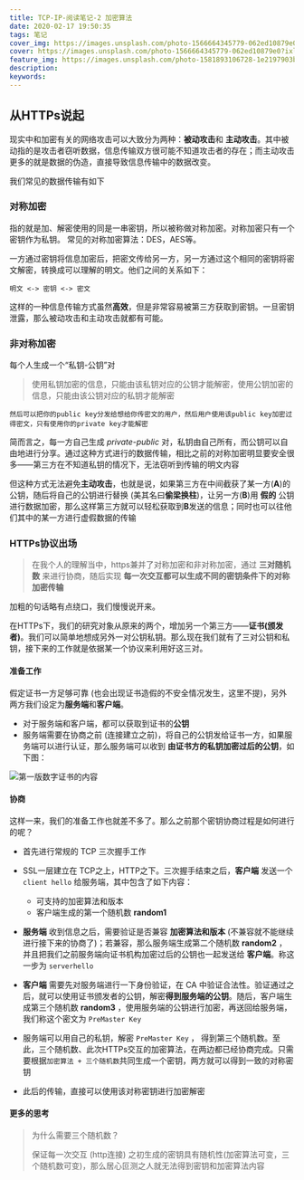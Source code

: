 ```yaml
---
title: TCP-IP-阅读笔记-2 加密算法
date: 2020-02-17 19:50:35
tags: 笔记
cover_img: https://images.unsplash.com/photo-1566664345779-062ed10879e0?ixlib=rb-1.2.1&ixid=eyJhcHBfaWQiOjEyMDd9&auto=format&fit=crop&w=1267&q=80
cover: https://images.unsplash.com/photo-1566664345779-062ed10879e0?ixlib=rb-1.2.1&ixid=eyJhcHBfaWQiOjEyMDd9&auto=format&fit=crop&w=1267&q=80
feature_img: https://images.unsplash.com/photo-1581893106728-1e2197903b0a?ixlib=rb-1.2.1&ixid=eyJhcHBfaWQiOjEyMDd9&auto=format&fit=crop&w=1350&q=80
description:
keywords:
---
```


## 从HTTPs说起

现实中和加密有关的网络攻击可以大致分为两种：**被动攻击**和 **主动攻击**。其中被动指的是攻击者窃听数据，信息传输双方很可能不知道攻击者的存在；而主动攻击更多的就是数据的伪造，直接导致信息传输中的数据改变。

我们常见的数据传输有如下

### 对称加密

指的就是加、解密使用的同是一串密钥，所以被称做对称加密。对称加密只有一个密钥作为私钥。
常见的对称加密算法：DES，AES等。

一方通过密钥将信息加密后，把密文传给另一方，另一方通过这个相同的密钥将密文解密，转换成可以理解的明文。他们之间的关系如下：

```
明文 <-> 密钥 <-> 密文
```

这样的一种信息传输方式虽然**高效**，但是非常容易被第三方获取到密钥。一旦密钥泄露，那么被动攻击和主动攻击就都有可能。

### 非对称加密

每个人生成一个“私钥-公钥”对

> 使用私钥加密的信息，只能由该私钥对应的公钥才能解密，使用公钥加密的信息，只能由该公钥对应的私钥才能解密

```
然后可以把你的public key分发给想给你传密文的用户，然后用户使用该public key加密过得密文，只有使用你的private key才能解密
```

简而言之，每一方自己生成 *private-public* 对，私钥由自己所有，而公钥可以自由地进行分享。通过这种方式进行的数据传输，相比之前的对称加密明显要安全很多——第三方在不知道私钥的情况下，无法窃听到传输的明文内容

但这种方式无法避免**主动攻击**，也就是说，如果第三方在中间截获了某一方(**A**)的公钥，随后将自己的公钥进行替换 (美其名曰**偷梁换柱**)，让另一方(**B**)用 **假的** 公钥进行数据加密，那么这样第三方就可以轻松获取到**B**发送的信息；同时也可以往他们其中的某一方进行虚假数据的传输

### HTTPs协议出场

> 在我个人的理解当中，https兼并了对称加密和非对称加密，通过 **三对随机数** 来进行协商，随后实现 **每一次交互都可以生成不同的密钥条件下的对称加密传输**
>

 加粗的句话略有点绕口，我们慢慢说开来。

在HTTPs下，我们的研究对象从原来的两个，增加另一个第三方——**证书(颁发者)**。我们可以简单地想成另外一对公钥私钥。那么现在我们就有了三对公钥和私钥，接下来的工作就是依据某一个协议来利用好这三对。

#### 准备工作

假定证书一方足够可靠 (也会出现证书造假的不安全情况发生，这里不提)，另外两方我们设定为**服务端**和**客户端**。

- 对于服务端和客户端，都可以获取到证书的**公钥**
- 服务端需要在协商之前 (连接建立之前)，将自己的公钥发给证书一方，如果服务端可以进行认证，那么服务端可以收到 **由证书方的私钥加密过后的公钥**，如下图：

<img src="https://showme.codes/assets/images/2017-2-20-292372-f3dd4b7370df950e.png" alt="第一版数字证书的内容"  />

#### 协商

这样一来，我们的准备工作也就差不多了。那么之前那个密钥协商过程是如何进行的呢？

- 首先进行常规的 TCP 三次握手工作
- SSL一层建立在 TCP之上，HTTP之下。三次握手结束之后，**客户端** 发送一个 `client hello` 给服务端，其中包含了如下内容：
  - 可支持的加密算法和版本
  - 客户端生成的第一个随机数 **random1**

- **服务端** 收到信息之后，需要验证是否兼容 **加密算法和版本** (不兼容就不能继续进行接下来的协商了)；若兼容，那么服务端生成第二个随机数 **random2** ，并且把我们之前服务端向证书机构加密过后的公钥也一起发送给 **客户端**。称这一步为 `serverhello`
- **客户端** 需要先对服务端进行一下身份验证，在 CA 中验证合法性。验证通过之后，就可以使用证书颁发者的公钥，解密**得到服务端的公钥**。随后，客户端生成第三个随机数 **random3** ，使用服务端的公钥进行加密，再送回给服务端，我们称这个密文为 `PreMaster Key`
- 服务端可以用自己的私钥，解密 `PreMaster Key` ， 得到第三个随机数。至此，三个随机数、此次HTTPs交互的加密算法，在两边都已经协商完成。只需要根据`加密算法 + 三个随机数`共同生成一个密钥，两方就可以得到一致的对称密钥
- 此后的传输，直接可以使用该对称密钥进行加密解密

#### 更多的思考

> 为什么需要三个随机数？
>
> 保证每一次交互 (http连接) 之初生成的密钥具有随机性(加密算法可变，三个随机数可变)，那么居心叵测之人就无法得到密钥和加密算法内容